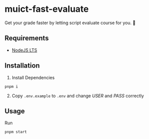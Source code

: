 muict-fast-evaluate
===================

Get your grade faster by letting script evaluate course for you. 💖

Requirements
------------

- [NodeJS LTS](https://nodejs.org/en/download/)

Installation
------------

1. Install Dependencies
```
pnpm i
```

2. Copy `.env.example` to `.env` and change *USER* and *PASS* correctly

Usage
-----

Run

```
pnpm start
```